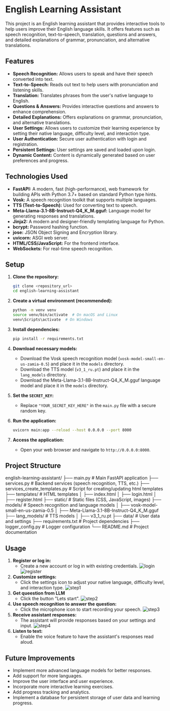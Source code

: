 # English Learning Assistant

This project is an English learning assistant that provides interactive tools to help users improve their English language skills. It offers features such as speech recognition, text-to-speech, translation, questions and answers, and detailed explanations of grammar, pronunciation, and alternative translations.

## Features

-   **Speech Recognition:** Allows users to speak and have their speech converted into text.
-   **Text-to-Speech:** Reads out text to help users with pronunciation and listening skills.
-   **Translation:** Translates phrases from the user's native language to English.
-   **Questions & Answers:** Provides interactive questions and answers to enhance comprehension.
-   **Detailed Explanations:** Offers explanations on grammar, pronunciation, and alternative translations.
-   **User Settings:** Allows users to customize their learning experience by setting their native language, difficulty level, and interaction type.
-   **User Authentication:** Secure user authentication with login and registration.
-   **Persistent Settings:** User settings are saved and loaded upon login.
-   **Dynamic Content:** Content is dynamically generated based on user preferences and progress.

## Technologies Used

-   **FastAPI:** A modern, fast (high-performance), web framework for building APIs with Python 3.7+ based on standard Python type hints.
-   **Vosk:** A speech recognition toolkit that supports multiple languages.
-   **TTS (Text-to-Speech):** Used for converting text to speech.
-   **Meta-Llama-3.1-8B-Instruct-Q4_K_M.gguf:** Language model for generating responses and translations.
-   **Jinja2:** A modern and designer-friendly templating language for Python.
-   **bcrypt:** Password hashing function.
-   **jose:** JSON Object Signing and Encryption library.
-   **uvicorn:** ASGI web server.
-   **HTML/CSS/JavaScript:** For the frontend interface.
-   **WebSockets:** For real-time speech recognition.

## Setup

1.  **Clone the repository:**

    ```bash
    git clone <repository_url>
    cd english-learning-assistant
    ```

2.  **Create a virtual environment (recommended):**

    ```bash
    python -m venv venv
    source venv/bin/activate  # On macOS and Linux
    venv\Scripts\activate  # On Windows
    ```

3.  **Install dependencies:**

    ```bash
    pip install -r requirements.txt
    ```

4.  **Download necessary models:**

    -   Download the Vosk speech recognition model (`vosk-model-small-en-us-zamia-0.5`) and place it in the `models` directory.
    -   Download the TTS model (`v3_1_ru.pt`) and place it in the `lang_models` directory.
    -   Download the Meta-Llama-3.1-8B-Instruct-Q4_K_M.gguf language model and place it in the `models` directory.

5.  **Set the `SECRET_KEY`:**

    -   Replace `"YOUR_SECRET_KEY_HERE"` in the `main.py` file with a secure random key.

6.  **Run the application:**

    ```bash
    uvicorn main:app --reload --host 0.0.0.0 --port 8000
    ```

7.  **Access the application:**

    -   Open your web browser and navigate to `http://0.0.0.0:8000`.

## Project Structure

english-learning-assistant/
├── main.py             # Main FastAPI application
├── services.py         # Backend services (speech recognition, TTS, etc.)
├── services_create_templates.py # Script for creating/updating html templates
├── templates/          # HTML templates
│   ├── index.html
│   ├── login.html
│   ├── register.html
├── static/             # Static files (CSS, JavaScript, images)
├── models/             # Speech recognition and language models
│   ├── vosk-model-small-en-us-zamia-0.5
│   ├── Meta-Llama-3.1-8B-Instruct-Q4_K_M.gguf
├── lang_models/        # TTS models
│   ├── v3_1_ru.pt
├── data/               # User data and settings
├── requirements.txt    # Project dependencies
├── logger_config.py    # Logger configuration
└── README.md           # Project documentation

## Usage

1.  **Register or log in:**
    -   Create a new account or log in with existing credentials.
    ![login](/static/images/6.png)![register](/static/images/7.png)
2.  **Customize settings:**
    -   Click the settings icon to adjust your native language, difficulty level, and interaction type.
    ![step1](/static/images/2.png)
3.  **Get queestion from LLM**
    -   Click the button "Lets start".
    ![step2](/static/images/3.png)
4.  **Use speech recognition to answer the question:**
    -   Click the microphone icon to start recording your speech.
    ![step3](/static/images/4.png)
5.  **Receive assistant responses:**
    -   The assistant will provide responses based on your settings and input.
    ![step4](/static/images/5.png)
6.  **Listen to text:**
    -   Enable the voice feature to have the assistant's responses read aloud.

## Future Improvements

-   Implement more advanced language models for better responses.
-   Add support for more languages.
-   Improve the user interface and user experience.
-   Incorporate more interactive learning exercises.
-   Add progress tracking and analytics.
-   Implement a database for persistent storage of user data and learning progress.
